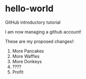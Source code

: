 # hello-world
GitHub introductory tutorial

I am now managing a github account!

These are my proposed changes!:
1. More Pancakes
2. More Waffles
3. More Donkeys
4. ????
5. Profit
